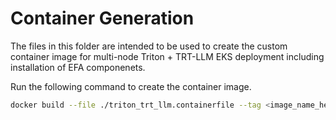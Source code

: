 <!---
# Copyright (c) 2024, NVIDIA CORPORATION. All rights reserved.
#
# Licensed under the Apache License, Version 2.0 (the "License");
# you may not use this file except in compliance with the License.
# You may obtain a copy of the License at
#
#     http://www.apache.org/licenses/LICENSE-2.0
#
# Unless required by applicable law or agreed to in writing, software
# distributed under the License is distributed on an "AS IS" BASIS,
# WITHOUT WARRANTIES OR CONDITIONS OF ANY KIND, either express or implied.
# See the License for the specific language governing permissions and
# limitations under the License.
--->


# Container Generation

The files in this folder are intended to be used to create the custom container image for multi-node Triton + TRT-LLM EKS deployment including installation of EFA componenets.

Run the following command to create the container image.

```bash
docker build --file ./triton_trt_llm.containerfile --tag <image_name_here> .
```

